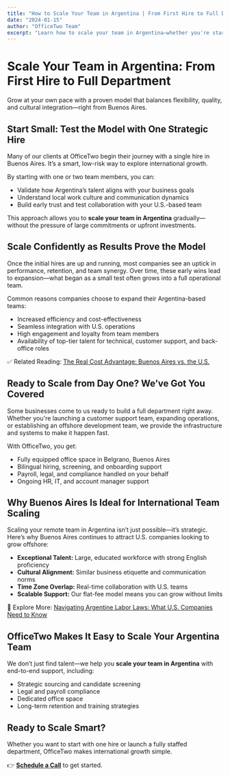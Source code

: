 ```yaml
---
title: "How to Scale Your Team in Argentina | From First Hire to Full Department"
date: "2024-01-15"
author: "OfficeTwo Team"
excerpt: "Learn how to scale your team in Argentina—whether you're starting with one hire or building a full department. Discover flexible, compliant solutions to grow efficiently."
---
```


# Scale Your Team in Argentina: From First Hire to Full Department

Grow at your own pace with a proven model that balances flexibility, quality, and cultural integration—right from Buenos Aires.

## Start Small: Test the Model with One Strategic Hire

Many of our clients at OfficeTwo begin their journey with a single hire in Buenos Aires. It’s a smart, low-risk way to explore international growth.  

By starting with one or two team members, you can:

- Validate how Argentina’s talent aligns with your business goals  
- Understand local work culture and communication dynamics  
- Build early trust and test collaboration with your U.S.-based team  

This approach allows you to **scale your team in Argentina** gradually—without the pressure of large commitments or upfront investments.

## Scale Confidently as Results Prove the Model

Once the initial hires are up and running, most companies see an uptick in performance, retention, and team synergy. Over time, these early wins lead to expansion—what began as a small test often grows into a full operational team.

Common reasons companies choose to expand their Argentina-based teams:

- Increased efficiency and cost-effectiveness  
- Seamless integration with U.S. operations  
- High engagement and loyalty from team members  
- Availability of top-tier talent for technical, customer support, and back-office roles  

✅ Related Reading: [The Real Cost Advantage: Buenos Aires vs. the U.S.](#)

## Ready to Scale from Day One? We’ve Got You Covered

Some businesses come to us ready to build a full department right away. Whether you're launching a customer support team, expanding operations, or establishing an offshore development team, we provide the infrastructure and systems to make it happen fast.

With OfficeTwo, you get:

- Fully equipped office space in Belgrano, Buenos Aires  
- Bilingual hiring, screening, and onboarding support  
- Payroll, legal, and compliance handled on your behalf  
- Ongoing HR, IT, and account manager support  

## Why Buenos Aires Is Ideal for International Team Scaling

Scaling your remote team in Argentina isn’t just possible—it’s strategic. Here’s why Buenos Aires continues to attract U.S. companies looking to grow offshore:

- **Exceptional Talent:** Large, educated workforce with strong English proficiency  
- **Cultural Alignment:** Similar business etiquette and communication norms  
- **Time Zone Overlap:** Real-time collaboration with U.S. teams  
- **Scalable Support:** Our flat-fee model means you can grow without limits  

📘 Explore More: [Navigating Argentine Labor Laws: What U.S. Companies Need to Know](#)

## OfficeTwo Makes It Easy to Scale Your Argentina Team

We don’t just find talent—we help you **scale your team in Argentina** with end-to-end support, including:

- Strategic sourcing and candidate screening  
- Legal and payroll compliance  
- Dedicated office space  
- Long-term retention and training strategies  

## Ready to Scale Smart?

Whether you want to start with one hire or launch a fully staffed department, OfficeTwo makes international growth simple.  

👉 **[Schedule a Call](https://www.officetwo.com/contact-us/)** to get started.
